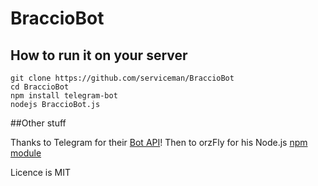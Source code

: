 # BraccioBot 

## How to run it on your server

```
git clone https://github.com/serviceman/BraccioBot
cd BraccioBot
npm install telegram-bot 
nodejs BraccioBot.js
```          

##Other stuff

Thanks to Telegram for their [Bot API](https://core.telegram.org/bots)!
Then to orzFly for his Node.js [npm module](https://github.com/orzFly/node-telegram-bot)

Licence is MIT
